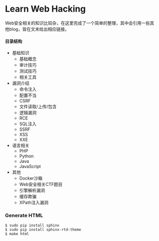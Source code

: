 # Learn Web Hacking

Web安全相关的知识比较杂，在这里完成了一个简单的整理，其中会引用一些其他blog，皆在文末给出相应链接。


#### 目录结构

- 基础知识
    - 基础概念
    - 审计技巧
    - 测试技巧
    - 相关工具
- 漏洞介绍
    - 命令注入
    - 配置不当
    - CSRF
    - 文件读取/上传/包含
    - 逻辑漏洞
    - RCE
    - SQL注入
    - SSRF
    - XSS
    - XXE
- 语言相关
    - PHP
    - Python
    - Java
    - JavaScript
- 其他
	- Docker沙箱
	- Web安全相关CTF题目
	- 引擎解析漏洞
    - 缓存欺骗
    - XPath注入漏洞

### Generate HTML

```shell
$ sudo pip install sphinx
$ sudo pip install sphinx-rtd-theme
$ make html
```